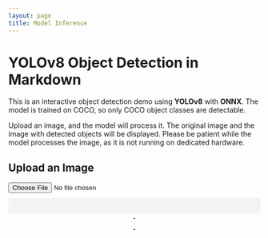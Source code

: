 ```yaml
---
layout: page
title: Model Inference
---
```


# YOLOv8 Object Detection in Markdown

This is an interactive object detection demo using **YOLOv8** with **ONNX**. The model is trained on COCO, so only COCO object classes are detectable. 

Upload an image, and the model will process it. The original image and the image with detected objects will be displayed. Please be patient while the model processes the image, as it is not running on dedicated hardware.

## Upload an Image

<head>
    <meta charset="UTF-8">
    <meta name="viewport" content="width=device-width, initial-scale=1.0">
    <title>YOLOv8 Object Detection</title>
    <script src="https://cdn.jsdelivr.net/npm/onnxruntime-web/dist/ort.min.js"></script>
    <style>
      canvas {
          display: block;
          border: 1px solid black;
          margin-top: 10px;
          max-width: 100%;
          height: auto;
      }
      #progress-container {
          width: 100%;
          background-color: #f3f3f3;
          margin-top: 10px;
      }
      #progress-bar {
          width: 0%;
          height: 30px;
          background-color: #4caf50;
          text-align: center;
          line-height: 30px;
          color: white;
      }
      .image-container {
          display: flex;
          flex-direction: column;
          align-items: center;
          gap: 10px;
      }
    </style>
</head>
<body>
    <input id="uploadInput" type="file"/>
    <div id="progress-container">
      <div id="progress-bar">0%</div>
    </div>
    <div class="image-container">
        <canvas id="originalImage"></canvas>
        <canvas id="resultImage"></canvas>
    </div>
    <script>
      /**
       * "Upload" button onClick handler: uploads selected image file
       * to backend, receives array of detected objects
       * and draws them on top of image
       */
       const input = document.getElementById("uploadInput");
       input.addEventListener("change",async(event) => {
           const boxes = await detect_objects_on_image(event.target.files[0]);
           draw_image_and_boxes(event.target.files[0],boxes);
       })

      /**
       * Function draws the image from provided file
       * and bounding boxes of detected objects on
       * top of the image
       * @param file Uploaded file object
       * @param boxes Array of bounding boxes in format [[x1,y1,x2,y2,object_type,probability],...]
       */
      function draw_image_and_boxes(file,boxes) {
          const img = new Image()
          img.src = URL.createObjectURL(file);
          img.onload = () => {
              const originalCanvas = document.getElementById("originalImage");
              const resultCanvas = document.getElementById("resultImage");
              originalCanvas.width = img.width;
              originalCanvas.height = img.height;
              resultCanvas.width = img.width;
              resultCanvas.height = img.height;
              const originalCtx = originalCanvas.getContext("2d");
              const resultCtx = resultCanvas.getContext("2d");
              originalCtx.drawImage(img,0,0);
              resultCtx.drawImage(img,0,0);
              resultCtx.strokeStyle = "#00FF00";
              resultCtx.lineWidth = 3;
              resultCtx.font = "18px serif";
              boxes.forEach(([x1,y1,x2,y2,label]) => {
                  resultCtx.strokeRect(x1,y1,x2-x1,y2-y1);
                  resultCtx.fillStyle = "#00ff00";
                  const width = resultCtx.measureText(label).width;
                  resultCtx.fillRect(x1,y1,width+10,25);
                  resultCtx.fillStyle = "#000000";
                  resultCtx.fillText(label, x1, y1+18);
              });
          }
      }

      /**
       * Function receives an image, passes it through YOLOv8 neural network
       * and returns an array of detected objects and their bounding boxes
       * @param buf Input image body
       * @returns Array of bounding boxes in format [[x1,y1,x2,y2,object_type,probability],..]
       */
      async function detect_objects_on_image(buf) {
          updateProgressBar(20);
          const [input,img_width,img_height] = await prepare_input(buf);
          updateProgressBar(50);
          const output = await run_model(input);
          updateProgressBar(80);
          const boxes = process_output(output,img_width,img_height);
          updateProgressBar(100);
          return boxes;
      }

      /**
       * Function used to convert input image to tensor,
       * required as an input to YOLOv8 object detection
       * network.
       * @param buf Content of uploaded file
       * @returns Array of pixels
       */
      async function prepare_input(buf) {
          return new Promise(resolve => {
              const img = new Image();
              img.src = URL.createObjectURL(buf);
              img.onload = () => {
                  const [img_width,img_height] = [img.width, img.height]
                  const canvas = document.createElement("canvas");
                  canvas.width = 640;
                  canvas.height = 640;
                  const context = canvas.getContext("2d");
                  context.drawImage(img,0,0,640,640);
                  const imgData = context.getImageData(0,0,640,640);
                  const pixels = imgData.data;

                  const red = [], green = [], blue = [];
                  for (let index=0; index<pixels.length; index+=4) {
                      red.push(pixels[index]/255.0);
                      green.push(pixels[index+1]/255.0);
                      blue.push(pixels[index+2]/255.0);
                  }
                  const input = [...red, ...green, ...blue];
                  resolve([input, img_width, img_height]);
              }
          })
      }

      /**
       * Function used to pass provided input tensor to YOLOv8 neural network and return result
       * @param input Input pixels array
       * @returns Raw output of neural network as a flat array of numbers
       */
      async function run_model(input) {
          const model = await ort.InferenceSession.create("../yolov8m.onnx");
          input = new ort.Tensor(Float32Array.from(input),[1, 3, 640, 640]);
          const outputs = await model.run({images:input});
          return outputs["output0"].data;
      }

      /**
       * Function used to convert RAW output from YOLOv8 to an array of detected objects.
       * Each object contain the bounding box of this object, the type of object and the probability
       * @param output Raw output of YOLOv8 network
       * @param img_width Width of original image
       * @param img_height Height of original image
       * @returns Array of detected objects in a format [[x1,y1,x2,y2,object_type,probability],..]
       */
      function process_output(output, img_width, img_height) {
          let boxes = [];
          for (let index=0;index<8400;index++) {
              const [class_id,prob] = [...Array(80).keys()]
                  .map(col => [col, output[8400*(col+4)+index]])
                  .reduce((accum, item) => item[1]>accum[1] ? item : accum,[0,0]);
              if (prob < 0.5) {
                  continue;
              }
              const label = yolo_classes[class_id];
              const xc = output[index];
              const yc = output[8400+index];
              const w = output[2*8400+index];
              const h = output[3*8400+index];
              const x1 = (xc-w/2)/640*img_width;
              const y1 = (yc-h/2)/640*img_height;
              const x2 = (xc+w/2)/640*img_width;
              const y2 = (yc+h/2)/640*img_height);
              boxes.push([x1,y1,x2,y2,label,prob]);
          }

          boxes = boxes.sort((box1,box2) => box2[5]-box1[5])
          const result = [];
          while (boxes.length>0) {
              result.push(boxes[0]);
              boxes = boxes.filter(box => iou(boxes[0],box)<0.7);
          }
          return result;
      }

      /**
       * Function calculates "Intersection-over-union" coefficient for specified two boxes
       * https://pyimagesearch.com/2016/11/07/intersection-over-union-iou-for-object-detection/.
       * @param box1 First box in format: [x1,y1,x2,y2,object_class,probability]
       * @param box2 Second box in format: [x1,y1,x2,y2,object_class,probability]
       * @returns Intersection over union ratio as a float number
       */
      function iou(box1,box2) {
          return intersection(box1,box2)/union(box1,box2);
      }

      /**
       * Function calculates union area of two boxes.
       *     :param box1: First box in format [x1,y1,x2,y2,object_class,probability]
       *     :param box2: Second box in format [x1,y1,x2,y2,object_class,probability]
       *     :return: Area of the boxes union as a float number
       * @param box1 First box in format [x1,y1,x2,y2,object_class,probability]
       * @param box2 Second box in format [x1,y1,x2,y2,object_class,probability]
       * @returns Area of the boxes union as a float number
       */
      function union(box1,box2) {
          const [box1_x1,box1_y1,box1_x2,box1_y2] = box1;
          const [box2_x1,box2_y1,box2_x2,box2_y2] = box2;
          const box1_area = (box1_x2-box1_x1)*(box1_y2-box1_y1)
          const box2_area = (box2_x2-box2_x1)*(box2_y2-box2_y1)
          return box1_area + box2_area - intersection(box1,box2)
      }

      /**
       * Function calculates intersection area of two boxes
       * @param box1 First box in format [x1,y1,x2,y2,object_class,probability]
       * @param box2 Second box in format [x1,y1,x2,y2,object_class,probability]
       * @returns Area of intersection of the boxes as a float number
       */
      function intersection(box1,box2) {
          const [box1_x1,box1_y1,box1_x2,box1_y2] = box1;
          const [box2_x1,box2_y1,box2_x2,box2_y2] = box2;
          const x1 = Math.max(box1_x1,box2_x1);
          const y1 = Math.max(box1_y1,box2_y1);
          const x2 = Math.min(box1_x2,box2_x2);
          const y2 = Math.min(box1_y2,box2_y2);
          return (x2-x1)*(y2-y1)
      }

      /**
       * Array of YOLOv8 class labels
       */
      const yolo_classes = [
          'person', 'bicycle', 'car', 'motorcycle', 'airplane', 'bus', 'train', 'truck', 'boat',
          'traffic light', 'fire hydrant', 'stop sign', 'parking meter', 'bench', 'bird', 'cat', 'dog', 'horse',
          'sheep', 'cow', 'elephant', 'bear', 'zebra', 'giraffe', 'backpack', 'umbrella', 'handbag', 'tie', 'suitcase',
          'frisbee', 'skis', 'snowboard', 'sports ball', 'kite', 'baseball bat', 'baseball glove', 'skateboard',
          'surfboard', 'tennis racket', 'bottle', 'wine glass', 'cup', 'fork', 'knife', 'spoon', 'bowl', 'banana', 'apple',
          'sandwich', 'orange', 'broccoli', 'carrot', 'hot dog', 'pizza', 'donut', 'cake', 'chair', 'couch', 'potted plant',
          'bed', 'dining table', 'toilet', 'tv', 'laptop', 'mouse', 'remote', 'keyboard', 'cell phone', 'microwave', 'oven',
          'toaster', 'sink', 'refrigerator', 'book', 'clock', 'vase', 'scissors', 'teddy bear', 'hair drier', 'toothbrush'
      ];

      /**
       * Function to update the progress bar
       * @param {number} percentage The percentage to set the progress bar to
       */
      function updateProgressBar(percentage) {
          const progressBar = document.getElementById("progress-bar");
          progressBar.style.width = percentage + "%";
          progressBar.innerHTML = percentage + "%";
      }
    </script>
</body>
